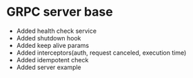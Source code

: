 # GRPC server base

- Added health check service
- Added shutdown hook
- Added keep alive params
- Added interceptors(auth, request canceled, execution time)
- Added idempotent check
- Added server example
